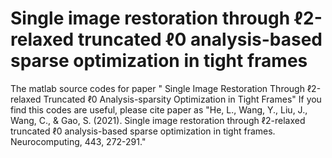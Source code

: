 # Single image restoration through ℓ2-relaxed truncated ℓ0 analysis-based sparse optimization in tight frames
The matlab source codes for paper " Single Image Restoration Through ℓ2-relaxed Truncated
ℓ0 Analysis-sparsity Optimization in Tight Frames"
If you find this codes are useful, please cite paper as "He, L., Wang, Y., Liu, J., Wang, C., & Gao, S. (2021). Single image restoration through ℓ2-relaxed truncated ℓ0 analysis-based sparse optimization in tight frames. Neurocomputing, 443, 272-291."
